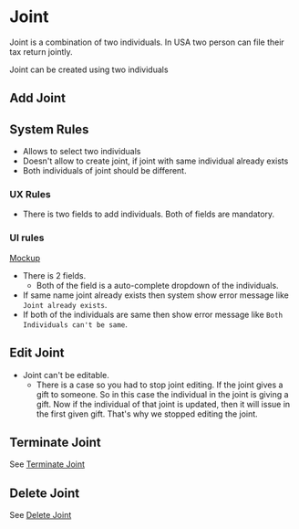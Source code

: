 # Joint

Joint is a combination of two individuals. In USA two person can file their tax return jointly.

Joint can be created using two individuals

## Add Joint

## System Rules

- Allows to select two individuals
- Doesn't allow to create joint, if joint with same individual already exists
- Both individuals of joint should be different.

### UX Rules

- There is two fields to add individuals. Both of fields are mandatory.

###  UI rules

[Mockup](https://drive.google.com/file/d/1PaZ4i-bnP7v7SrHz1CdVSObSlS4H5_oH/view?usp=sharing)

- There is 2 fields. 
  - Both of the field is a auto-complete dropdown of the individuals.
- If same name joint already exists then system show error message like `Joint already exists`.
- If both of the individuals are same then show error message like `Both Individuals can't be same`.



## Edit Joint

- Joint can't be editable.
  - There is a case so you had to stop joint editing. If the joint gives a gift to someone. So in this case the individual in the joint is giving a gift. Now if the individual of that joint is updated, then it will issue in the first given gift. That's why we stopped editing the joint.

## Terminate Joint

See [Terminate Joint](../legal-entities/deceased-terminated-legal-entity.md#joint)

## Delete Joint

See [Delete Joint](../legal-entities/delete-legal-entity.md#joint)